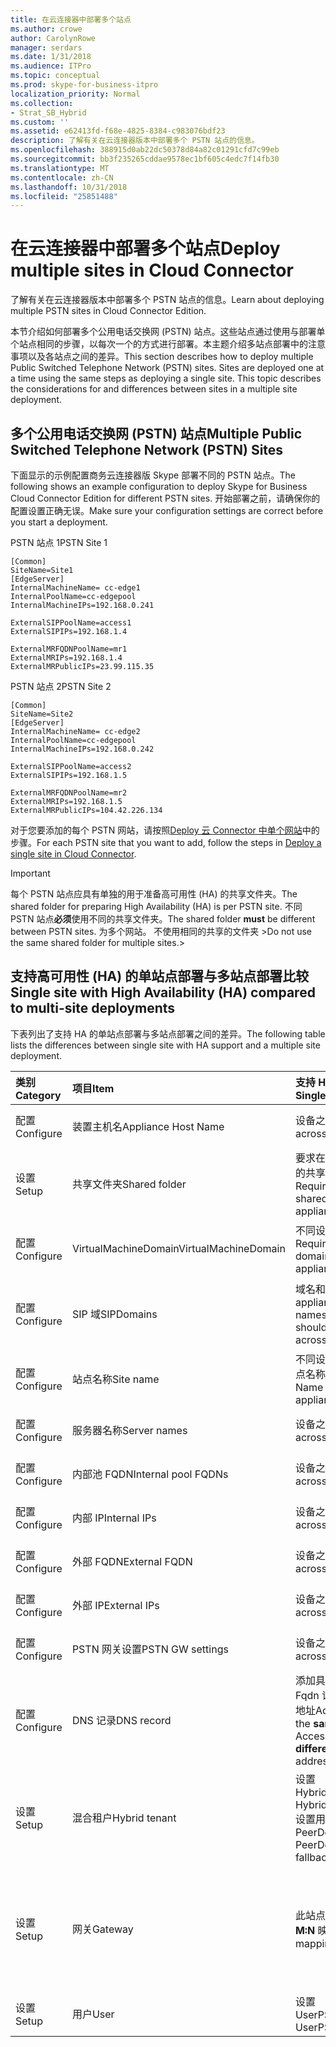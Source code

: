 ```yaml
---
title: 在云连接器中部署多个站点
ms.author: crowe
author: CarolynRowe
manager: serdars
ms.date: 1/31/2018
ms.audience: ITPro
ms.topic: conceptual
ms.prod: skype-for-business-itpro
localization_priority: Normal
ms.collection:
- Strat_SB_Hybrid
ms.custom: ''
ms.assetid: e62413fd-f68e-4825-8384-c983076bdf23
description: 了解有关在云连接器版本中部署多个 PSTN 站点的信息。
ms.openlocfilehash: 388915d0ab22dc50378d84a82c01291cfd7c99eb
ms.sourcegitcommit: bb3f235265cddae9578ec1bf605c4edc7f14fb30
ms.translationtype: MT
ms.contentlocale: zh-CN
ms.lasthandoff: 10/31/2018
ms.locfileid: "25851488"
---
```

# <a name="deploy-multiple-sites-in-cloud-connector"></a><span data-ttu-id="bacdb-103">在云连接器中部署多个站点</span><span class="sxs-lookup"><span data-stu-id="bacdb-103">Deploy multiple sites in Cloud Connector</span></span>
 
<span data-ttu-id="bacdb-104">了解有关在云连接器版本中部署多个 PSTN 站点的信息。</span><span class="sxs-lookup"><span data-stu-id="bacdb-104">Learn about deploying multiple PSTN sites in Cloud Connector Edition.</span></span>
  
<span data-ttu-id="bacdb-p101">本节介绍如何部署多个公用电话交换网 (PSTN) 站点。这些站点通过使用与部署单个站点相同的步骤，以每次一个的方式进行部署。本主题介绍多站点部署中的注意事项以及各站点之间的差异。</span><span class="sxs-lookup"><span data-stu-id="bacdb-p101">This section describes how to deploy multiple Public Switched Telephone Network (PSTN) sites. Sites are deployed one at a time using the same steps as deploying a single site. This topic describes the considerations for and differences between sites in a multiple site deployment.</span></span> 
  
## <a name="multiple-public-switched-telephone-network-pstn-sites"></a><span data-ttu-id="bacdb-108">多个公用电话交换网 (PSTN) 站点</span><span class="sxs-lookup"><span data-stu-id="bacdb-108">Multiple Public Switched Telephone Network (PSTN) Sites</span></span>

<span data-ttu-id="bacdb-109">下面显示的示例配置商务云连接器版 Skype 部署不同的 PSTN 站点。</span><span class="sxs-lookup"><span data-stu-id="bacdb-109">The following shows an example configuration to deploy Skype for Business Cloud Connector Edition for different PSTN sites.</span></span> <span data-ttu-id="bacdb-110">开始部署之前，请确保你的配置设置正确无误。</span><span class="sxs-lookup"><span data-stu-id="bacdb-110">Make sure your configuration settings are correct before you start a deployment.</span></span>
  
<span data-ttu-id="bacdb-111">PSTN 站点 1</span><span class="sxs-lookup"><span data-stu-id="bacdb-111">PSTN Site 1</span></span>
  
```
[Common]
SiteName=Site1
[EdgeServer]
InternalMachineName= cc-edge1
InternalPoolName=cc-edgepool
InternalMachineIPs=192.168.0.241

ExternalSIPPoolName=access1
ExternalSIPIPs=192.168.1.4

ExternalMRFQDNPoolName=mr1
ExternalMRIPs=192.168.1.4
ExternalMRPublicIPs=23.99.115.35
```

<span data-ttu-id="bacdb-112">PSTN 站点 2</span><span class="sxs-lookup"><span data-stu-id="bacdb-112">PSTN Site 2</span></span>
  
```
[Common]
SiteName=Site2
[EdgeServer]
InternalMachineName= cc-edge2
InternalPoolName=cc-edgepool
InternalMachineIPs=192.168.0.242

ExternalSIPPoolName=access2
ExternalSIPIPs=192.168.1.5

ExternalMRFQDNPoolName=mr2
ExternalMRIPs=192.168.1.5
ExternalMRPublicIPs=104.42.226.134
```

<span data-ttu-id="bacdb-113">对于您要添加的每个 PSTN 网站，请按照[Deploy 云 Connector 中单个网站](deploy-a-single-site-in-cloud-connector.md)中的步骤。</span><span class="sxs-lookup"><span data-stu-id="bacdb-113">For each PSTN site that you want to add, follow the steps in [Deploy a single site in Cloud Connector](deploy-a-single-site-in-cloud-connector.md).</span></span>
  
> [!IMPORTANT]
> <span data-ttu-id="bacdb-114">每个 PSTN 站点应具有单独的用于准备高可用性 (HA) 的共享文件夹。</span><span class="sxs-lookup"><span data-stu-id="bacdb-114">The shared folder for preparing High Availability (HA) is per PSTN site.</span></span> <span data-ttu-id="bacdb-115">不同 PSTN 站点**必须**使用不同的共享文件夹。</span><span class="sxs-lookup"><span data-stu-id="bacdb-115">The shared folder **must** be different between PSTN sites.</span></span> <span data-ttu-id="bacdb-116">为多个网站。 不使用相同的共享的文件夹 ></span><span class="sxs-lookup"><span data-stu-id="bacdb-116">Do not use the same shared folder for multiple sites.></span></span> 
  
## <a name="single-site-with-high-availability-ha-compared-to-multi-site-deployments"></a><span data-ttu-id="bacdb-117">支持高可用性 (HA) 的单站点部署与多站点部署比较</span><span class="sxs-lookup"><span data-stu-id="bacdb-117">Single site with High Availability (HA) compared to multi-site deployments</span></span>
<span data-ttu-id="bacdb-118"><a name="BKMK_SingleSitecomparedtomulti-site"> </a></span><span class="sxs-lookup"><span data-stu-id="bacdb-118"></span></span>

<span data-ttu-id="bacdb-119">下表列出了支持 HA 的单站点部署与多站点部署之间的差异。</span><span class="sxs-lookup"><span data-stu-id="bacdb-119">The following table lists the differences between single site with HA support and a multiple site deployment.</span></span>
  
|<span data-ttu-id="bacdb-120">**类别**</span><span class="sxs-lookup"><span data-stu-id="bacdb-120">**Category**</span></span>|<span data-ttu-id="bacdb-121">**项目**</span><span class="sxs-lookup"><span data-stu-id="bacdb-121">**Item**</span></span>|<span data-ttu-id="bacdb-122">**支持 HA 的单站点**</span><span class="sxs-lookup"><span data-stu-id="bacdb-122">**Single-Site with HA**</span></span>|<span data-ttu-id="bacdb-123">**多站点**</span><span class="sxs-lookup"><span data-stu-id="bacdb-123">**Multi-Site**</span></span>|
|:-----|:-----|:-----|:-----|
|<span data-ttu-id="bacdb-124">配置</span><span class="sxs-lookup"><span data-stu-id="bacdb-124">Configure</span></span>  <br/> |<span data-ttu-id="bacdb-125">装置主机名</span><span class="sxs-lookup"><span data-stu-id="bacdb-125">Appliance Host Name</span></span> <br/> |<span data-ttu-id="bacdb-126">设备之间**不同**</span><span class="sxs-lookup"><span data-stu-id="bacdb-126">**Different** across appliances</span></span> <br/> |<span data-ttu-id="bacdb-127">PSTN 站点之间**不同**</span><span class="sxs-lookup"><span data-stu-id="bacdb-127">**Different** across PSTN sites</span></span> <br/> |
|<span data-ttu-id="bacdb-128">设置</span><span class="sxs-lookup"><span data-stu-id="bacdb-128">Setup</span></span>  <br/> |<span data-ttu-id="bacdb-129">共享文件夹</span><span class="sxs-lookup"><span data-stu-id="bacdb-129">Shared folder</span></span>  <br/> |<span data-ttu-id="bacdb-130">要求在设备之间的**相同**的共享的文件夹</span><span class="sxs-lookup"><span data-stu-id="bacdb-130">Requires the **same** shared folder across appliances</span></span> <br/> |<span data-ttu-id="bacdb-131">不同设备需要**不同**的共享文件夹</span><span class="sxs-lookup"><span data-stu-id="bacdb-131">Requires a **different** shared folder across appliances</span></span> <br/> |
|<span data-ttu-id="bacdb-132">配置</span><span class="sxs-lookup"><span data-stu-id="bacdb-132">Configure</span></span>  <br/> |<span data-ttu-id="bacdb-133">VirtualMachineDomain</span><span class="sxs-lookup"><span data-stu-id="bacdb-133">VirtualMachineDomain</span></span>  <br/> |<span data-ttu-id="bacdb-134">不同设备需要**相同**的域</span><span class="sxs-lookup"><span data-stu-id="bacdb-134">Requires the **same** domain across appliances</span></span> <br/> |<span data-ttu-id="bacdb-135">不同 PSTN 站点需要**相同**的域</span><span class="sxs-lookup"><span data-stu-id="bacdb-135">Requires the **same** domain across PSTN sites</span></span> <br/> |
|<span data-ttu-id="bacdb-136">配置</span><span class="sxs-lookup"><span data-stu-id="bacdb-136">Configure</span></span>  <br/> |<span data-ttu-id="bacdb-137">SIP 域</span><span class="sxs-lookup"><span data-stu-id="bacdb-137">SIPDomains</span></span>  <br/> |<span data-ttu-id="bacdb-138">域名和顺序应**相同**跨 appliance</span><span class="sxs-lookup"><span data-stu-id="bacdb-138">Domain names and order should be the **same** across appliances</span></span> <br/> |<span data-ttu-id="bacdb-139">域名和顺序应**相同**跨 PSTN 网站</span><span class="sxs-lookup"><span data-stu-id="bacdb-139">Domain names and order should be the **same** across PSTN sites</span></span> <br/> |
|<span data-ttu-id="bacdb-140">配置</span><span class="sxs-lookup"><span data-stu-id="bacdb-140">Configure</span></span>  <br/> |<span data-ttu-id="bacdb-141">站点名称</span><span class="sxs-lookup"><span data-stu-id="bacdb-141">Site name</span></span>  <br/> |<span data-ttu-id="bacdb-142">不同设备具有**相同**的站点名称</span><span class="sxs-lookup"><span data-stu-id="bacdb-142">**Same** Site Name across appliances</span></span> <br/> |<span data-ttu-id="bacdb-143">不同 PSTN 站点具有**不同**的站点名称</span><span class="sxs-lookup"><span data-stu-id="bacdb-143">**Different** Site Name across PSTN sites</span></span> <br/> |
|<span data-ttu-id="bacdb-144">配置</span><span class="sxs-lookup"><span data-stu-id="bacdb-144">Configure</span></span>  <br/> |<span data-ttu-id="bacdb-145">服务器名称</span><span class="sxs-lookup"><span data-stu-id="bacdb-145">Server names</span></span>  <br/> |<span data-ttu-id="bacdb-146">设备之间**不同**</span><span class="sxs-lookup"><span data-stu-id="bacdb-146">**Different** across appliances</span></span> <br/> |<span data-ttu-id="bacdb-147">PSTN 站点之间**不同**</span><span class="sxs-lookup"><span data-stu-id="bacdb-147">**Different** across PSTN sites</span></span> <br/> |
|<span data-ttu-id="bacdb-148">配置</span><span class="sxs-lookup"><span data-stu-id="bacdb-148">Configure</span></span>  <br/> |<span data-ttu-id="bacdb-149">内部池 FQDN</span><span class="sxs-lookup"><span data-stu-id="bacdb-149">Internal pool FQDNs</span></span>  <br/> |<span data-ttu-id="bacdb-150">设备之间**相同**</span><span class="sxs-lookup"><span data-stu-id="bacdb-150">**Same** across appliances</span></span> <br/> |<span data-ttu-id="bacdb-151">PSTN 站点之间**相同**</span><span class="sxs-lookup"><span data-stu-id="bacdb-151">**Same** across PSTN sites</span></span> <br/> |
|<span data-ttu-id="bacdb-152">配置</span><span class="sxs-lookup"><span data-stu-id="bacdb-152">Configure</span></span>  <br/> |<span data-ttu-id="bacdb-153">内部 IP</span><span class="sxs-lookup"><span data-stu-id="bacdb-153">Internal IPs</span></span>  <br/> |<span data-ttu-id="bacdb-154">设备之间**不同**</span><span class="sxs-lookup"><span data-stu-id="bacdb-154">**Different** across appliances</span></span> <br/> |<span data-ttu-id="bacdb-155">PSTN 站点之间**不同**</span><span class="sxs-lookup"><span data-stu-id="bacdb-155">**Different** across PSTN sites</span></span> <br/> |
|<span data-ttu-id="bacdb-156">配置</span><span class="sxs-lookup"><span data-stu-id="bacdb-156">Configure</span></span>  <br/> |<span data-ttu-id="bacdb-157">外部 FQDN</span><span class="sxs-lookup"><span data-stu-id="bacdb-157">External FQDN</span></span>  <br/> |<span data-ttu-id="bacdb-158">设备之间**相同**</span><span class="sxs-lookup"><span data-stu-id="bacdb-158">**Same** across appliances</span></span> <br/> |<span data-ttu-id="bacdb-159">PSTN 站点之间**不同**</span><span class="sxs-lookup"><span data-stu-id="bacdb-159">**Different** across PSTN sites</span></span> <br/> |
|<span data-ttu-id="bacdb-160">配置</span><span class="sxs-lookup"><span data-stu-id="bacdb-160">Configure</span></span>  <br/> |<span data-ttu-id="bacdb-161">外部 IP</span><span class="sxs-lookup"><span data-stu-id="bacdb-161">External IPs</span></span>  <br/> |<span data-ttu-id="bacdb-162">设备之间**不同**</span><span class="sxs-lookup"><span data-stu-id="bacdb-162">**Different** across appliances</span></span> <br/> |<span data-ttu-id="bacdb-163">PSTN 站点之间**不同**</span><span class="sxs-lookup"><span data-stu-id="bacdb-163">**Different** across PSTN sites</span></span> <br/> |
|<span data-ttu-id="bacdb-164">配置</span><span class="sxs-lookup"><span data-stu-id="bacdb-164">Configure</span></span>  <br/> |<span data-ttu-id="bacdb-165">PSTN 网关设置</span><span class="sxs-lookup"><span data-stu-id="bacdb-165">PSTN GW settings</span></span>  <br/> |<span data-ttu-id="bacdb-166">设备之间**相同**</span><span class="sxs-lookup"><span data-stu-id="bacdb-166">**Same** across appliances</span></span> <br/> |<span data-ttu-id="bacdb-167">PSTN 站点之间**不同**</span><span class="sxs-lookup"><span data-stu-id="bacdb-167">**Different** across PSTN sites</span></span> <br/> |
|<span data-ttu-id="bacdb-168">配置</span><span class="sxs-lookup"><span data-stu-id="bacdb-168">Configure</span></span>  <br/> |<span data-ttu-id="bacdb-169">DNS 记录</span><span class="sxs-lookup"><span data-stu-id="bacdb-169">DNS record</span></span>  <br/> |<span data-ttu-id="bacdb-170">添加具有**相同**外部访问 Fqdn 记录和**不同**的 IP 地址</span><span class="sxs-lookup"><span data-stu-id="bacdb-170">Add records with the **same** External Access FQDNs and **different** IP addresses</span></span> <br/> |<span data-ttu-id="bacdb-171">添加包含**不同**外部访问 FQDN 和**不同** IP 地址的记录</span><span class="sxs-lookup"><span data-stu-id="bacdb-171">Add records with **different** External Access FQDNs and **different** IP addresses</span></span> <br/> |
|<span data-ttu-id="bacdb-172">设置</span><span class="sxs-lookup"><span data-stu-id="bacdb-172">Setup</span></span>  <br/> |<span data-ttu-id="bacdb-173">混合租户</span><span class="sxs-lookup"><span data-stu-id="bacdb-173">Hybrid tenant</span></span>  <br/> |<span data-ttu-id="bacdb-174">设置 HybridPSTNSite</span><span class="sxs-lookup"><span data-stu-id="bacdb-174">Set HybridPSTNSite</span></span>  <br/> <span data-ttu-id="bacdb-175">设置用于回退的 PeerDestination</span><span class="sxs-lookup"><span data-stu-id="bacdb-175">Set PeerDestination for fallback</span></span>  <br/> |<span data-ttu-id="bacdb-176">设置 HybridPSTNSite</span><span class="sxs-lookup"><span data-stu-id="bacdb-176">Set HybridPSTNSite</span></span>  <br/> <span data-ttu-id="bacdb-177">设置用于回退的 PeerDestination</span><span class="sxs-lookup"><span data-stu-id="bacdb-177">Set PeerDestination for fallback</span></span>  <br/> |
|<span data-ttu-id="bacdb-178">设置</span><span class="sxs-lookup"><span data-stu-id="bacdb-178">Setup</span></span>  <br/> |<span data-ttu-id="bacdb-179">网关</span><span class="sxs-lookup"><span data-stu-id="bacdb-179">Gateway</span></span>  <br/> |<span data-ttu-id="bacdb-180">此站点中采用 MS GW **M:N** 映射</span><span class="sxs-lookup"><span data-stu-id="bacdb-180">MS GW **M:N** mapping in this site</span></span> <br/> |<span data-ttu-id="bacdb-181">每个 PSTN 站点中的 PSTN 网关应只连接到同一站点中的中介服务器</span><span class="sxs-lookup"><span data-stu-id="bacdb-181">PSTN gateway(s) in each PSTN site should only connect to the Mediation Server(s) in the same site</span></span>  <br/> |
|<span data-ttu-id="bacdb-182">设置</span><span class="sxs-lookup"><span data-stu-id="bacdb-182">Setup</span></span>  <br/> |<span data-ttu-id="bacdb-183">用户</span><span class="sxs-lookup"><span data-stu-id="bacdb-183">User</span></span>  <br/> |<span data-ttu-id="bacdb-184">设置 UserPSTNSettings</span><span class="sxs-lookup"><span data-stu-id="bacdb-184">Set UserPSTNSettings</span></span>  <br/> |<span data-ttu-id="bacdb-185">设置 UserPSTNSettings</span><span class="sxs-lookup"><span data-stu-id="bacdb-185">Set UserPSTNSettings</span></span>  <br/> |
   


